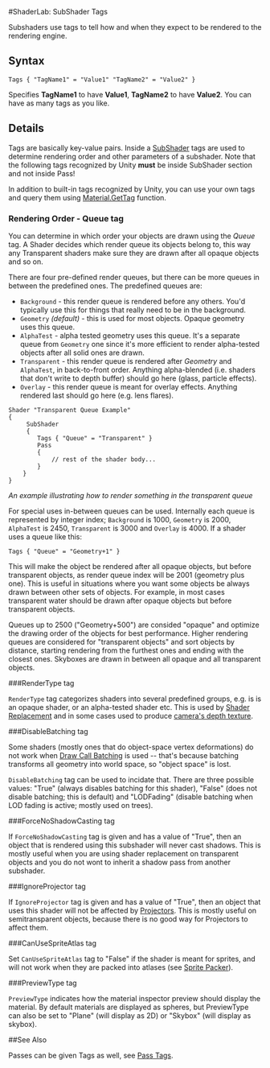#ShaderLab: SubShader Tags

Subshaders use tags to tell how and when they expect to be rendered to the rendering engine.

## Syntax

````
Tags { "TagName1" = "Value1" "TagName2" = "Value2" }
````

Specifies **TagName1** to have **Value1**, **TagName2** to have **Value2**. You can have as many tags as you like.


## Details


Tags are basically key-value pairs. Inside a [SubShader](SL-SubShader) tags are used to determine rendering order and other parameters of a subshader. Note that the following tags recognized by Unity **must** be inside SubShader section and not inside Pass!

In addition to built-in tags recognized by Unity, you can use your own tags and query them using [Material.GetTag](ScriptRef:Material.GetTag.html) function.


### Rendering Order - Queue tag

You can determine in which order your objects are drawn using the _Queue_ tag. A Shader decides which render queue its objects belong to, this way any Transparent shaders make sure they are drawn after all opaque objects and so on.

There are four pre-defined render queues, but there can be more queues in between the predefined ones. The predefined queues are:

* `Background` - this render queue is rendered before any others. You'd typically use this for things that really need to be in the background.
* `Geometry` _(default)_ - this is used for most objects. Opaque geometry uses this queue.
* `AlphaTest` - alpha tested geometry uses this queue. It's a separate queue from `Geometry` one since it's more efficient to render alpha-tested objects after all solid ones are drawn.
* `Transparent` - this render queue is rendered after _Geometry_ and `AlphaTest`, in back-to-front order. Anything alpha-blended (i.e. shaders that don't write to depth buffer) should go here (glass, particle effects).
* `Overlay` - this render queue is meant for overlay effects. Anything rendered last should go here (e.g. lens flares).



````
Shader "Transparent Queue Example"
{
     SubShader
     {
        Tags { "Queue" = "Transparent" }
        Pass
        {
            // rest of the shader body...
        }
    }
}
````
_An example illustrating how to render something in the transparent queue_

For special uses in-between queues can be used. Internally each queue is represented by integer index; `Background` is 1000, `Geometry` is 2000, `AlphaTest` is 2450, `Transparent` is 3000 and `Overlay` is 4000. If a shader uses a queue like this:

````
Tags { "Queue" = "Geometry+1" }
````

This will make the object be rendered after all opaque objects, but before transparent objects, as render queue index will be 2001 (geometry plus one). This is useful in situations where you want some objects be always drawn between other sets of objects. For example, in most cases transparent water should be drawn after opaque objects but before transparent objects.

Queues up to 2500 ("Geometry+500") are consided "opaque" and optimize the drawing order of the objects for best performance. 
Higher rendering queues are considered for "transparent objects" and sort objects by distance, starting rendering from the furthest ones and ending with the closest ones. Skyboxes are drawn in between all opaque and all transparent objects.



###RenderType tag

`RenderType` tag categorizes shaders into several predefined groups, e.g. is is an opaque shader, or an alpha-tested shader etc. This is used by [Shader Replacement](SL-ShaderReplacement) and in some cases used to produce [camera's depth texture](SL-CameraDepthTexture).


###DisableBatching tag

Some shaders (mostly ones that do object-space vertex deformations) do not work when [Draw Call Batching](DrawCallBatching) is used -- that's because batching transforms all geometry into world space, so "object space" is lost.

`DisableBatching` tag can be used to incidate that. There are three possible values: "True" (always disables batching for this shader), "False" (does not disable batching; this is default) and "LODFading" (disable batching when LOD fading is active; mostly used on trees).


###ForceNoShadowCasting tag

If `ForceNoShadowCasting` tag is given and has a value of "True", then an object that is rendered using this subshader will never cast shadows. This is mostly useful when you are using shader replacement on transparent objects and you do not wont to inherit a shadow pass from another subshader.

###IgnoreProjector tag

If `IgnoreProjector` tag is given and has a value of "True", then an object that uses this shader will not be affected by [Projectors](class-Projector). This is mostly useful on semitransparent objects, because there is no good way for Projectors to affect them.

###CanUseSpriteAtlas tag

Set `CanUseSpriteAtlas` tag to "False" if the shader is meant for sprites, and will not work when they are packed into atlases (see [Sprite Packer](SpritePacker)).


###PreviewType tag

`PreviewType` indicates how the material inspector preview should display the material. By default materials are displayed as spheres, but PreviewType can also be set to "Plane" (will display as 2D) or "Skybox" (will display as skybox).


##See Also

Passes can be given Tags as well, see [Pass Tags](SL-PassTags).
